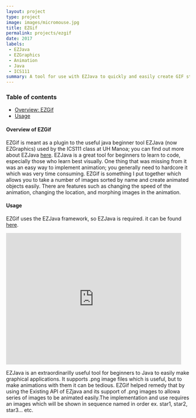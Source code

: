 ```yaml
---
layout: project
type: project
image: images/micromouse.jpg
title: EZGif
permalink: projects/ezgif
date: 2017
labels:
 - EZJava
 - EZGraphics
 - Animation
 - Java
 - ICS111
summary: A tool for use with EZJava to quickly and easily create GIF style animations.
---
```

 
### Table of contents

* [Overview: EZGif](#overview-of-ezgif)
* [Usage](#usage)

#### Overview of EZGif
EZGif is meant as a plugin to the useful java beginner tool EZJava (now EZGraphics) used by the ICS111 class at UH Manoa; you can find out more about EZJava [here](http://www2.hawaii.edu/~dylank/ics111/). EZJava is a great tool for beginners to learn to code, especially those who learn best visually. One thing that was missing from it was an easy way to implement animation; you generally need to hardcore it which was very time consuming. EZGif is something I put together which allows you to take a number of images sorted by name and create animated objects easily. There are features such as changing the speed of the animation, changing the location, and morphing images in the animation. 

#### Usage
EZGif uses the EZJava framework, so EZJava is required. it can be found [here](http://www2.hawaii.edu/~dylank/ics111/).


<iframe src="https://giphy.com/embed/3o6fIYvQ3XZFvr3nK8" width="480" height="360" frameBorder="0" class="giphy-embed" allowFullScreen></iframe>
 
 EZJava is an extraordinarilly useful tool for beginners to Java to easily make graphical applications. It supports .png
 image files which is useful, but to make animations with them it can be tedious. EZGif helped remedy that by using the
 Existing API of EZjava and its support of .png images to allowa series of images to be animated easily.The 
 implementation and use requires an images which will be shown in sequence named in order ex. star1, star2, star3... etc.
